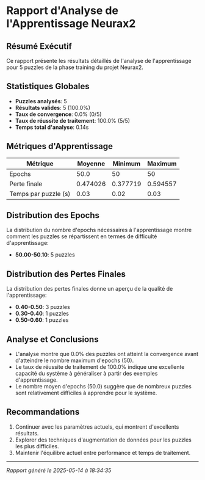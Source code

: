# Rapport d'Analyse de l'Apprentissage Neurax2

## Résumé Exécutif

Ce rapport présente les résultats détaillés de l'analyse de l'apprentissage pour 5 puzzles de la phase training du projet Neurax2.

## Statistiques Globales

- **Puzzles analysés**: 5
- **Résultats valides**: 5 (100.0%)
- **Taux de convergence**: 0.0% (0/5)
- **Taux de réussite de traitement**: 100.0% (5/5)
- **Temps total d'analyse**: 0.14s

## Métriques d'Apprentissage

| Métrique | Moyenne | Minimum | Maximum |
|----------|---------|---------|---------|
| Epochs | 50.0 | 50 | 50 |
| Perte finale | 0.474026 | 0.377719 | 0.594557 |
| Temps par puzzle (s) | 0.03 | 0.02 | 0.03 |

## Distribution des Epochs

La distribution du nombre d'epochs nécessaires à l'apprentissage montre comment les puzzles se répartissent en termes de difficulté d'apprentissage:

- **50.00-50.10**: 5 puzzles

## Distribution des Pertes Finales

La distribution des pertes finales donne un aperçu de la qualité de l'apprentissage:

- **0.40-0.50**: 3 puzzles
- **0.30-0.40**: 1 puzzles
- **0.50-0.60**: 1 puzzles

## Analyse et Conclusions

- L'analyse montre que 0.0% des puzzles ont atteint la convergence avant d'atteindre le nombre maximum d'epochs (50).
- Le taux de réussite de traitement de 100.0% indique une excellente capacité du système à généraliser à partir des exemples d'apprentissage.
- Le nombre moyen d'epochs (50.0) suggère que de nombreux puzzles sont relativement difficiles à apprendre pour le système.

## Recommandations

1. Continuer avec les paramètres actuels, qui montrent d'excellents résultats.
2. Explorer des techniques d'augmentation de données pour les puzzles les plus difficiles.
3. Maintenir l'équilibre actuel entre performance et temps de traitement.

---

*Rapport généré le 2025-05-14 à 18:34:35*
